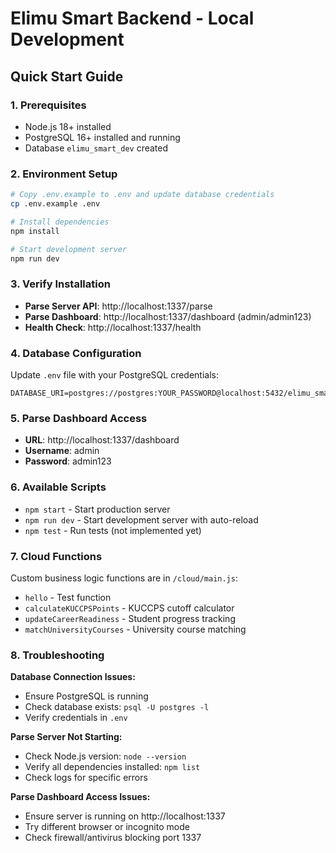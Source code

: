 # Elimu Smart Backend - Local Development

## Quick Start Guide

### 1. Prerequisites
- Node.js 18+ installed
- PostgreSQL 16+ installed and running
- Database `elimu_smart_dev` created

### 2. Environment Setup
```bash
# Copy .env.example to .env and update database credentials
cp .env.example .env

# Install dependencies
npm install

# Start development server
npm run dev
```

### 3. Verify Installation
- **Parse Server API**: http://localhost:1337/parse
- **Parse Dashboard**: http://localhost:1337/dashboard (admin/admin123)
- **Health Check**: http://localhost:1337/health

### 4. Database Configuration
Update `.env` file with your PostgreSQL credentials:
```env
DATABASE_URI=postgres://postgres:YOUR_PASSWORD@localhost:5432/elimu_smart_dev
```

### 5. Parse Dashboard Access
- **URL**: http://localhost:1337/dashboard  
- **Username**: admin
- **Password**: admin123

### 6. Available Scripts
- `npm start` - Start production server
- `npm run dev` - Start development server with auto-reload
- `npm test` - Run tests (not implemented yet)

### 7. Cloud Functions
Custom business logic functions are in `/cloud/main.js`:
- `hello` - Test function
- `calculateKUCCPSPoints` - KUCCPS cutoff calculator
- `updateCareerReadiness` - Student progress tracking
- `matchUniversityCourses` - University course matching

### 8. Troubleshooting

**Database Connection Issues:**
- Ensure PostgreSQL is running
- Check database exists: `psql -U postgres -l`
- Verify credentials in `.env`

**Parse Server Not Starting:**
- Check Node.js version: `node --version`
- Verify all dependencies installed: `npm list`
- Check logs for specific errors

**Parse Dashboard Access Issues:**
- Ensure server is running on http://localhost:1337
- Try different browser or incognito mode
- Check firewall/antivirus blocking port 1337